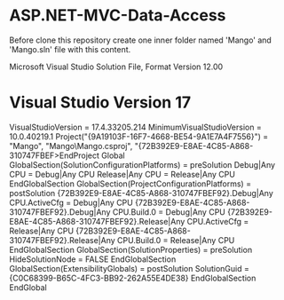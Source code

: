 # ASP.NET-MVC-Data-Access

Before clone this repository create one inner folder named 'Mango' and 'Mango.sln' file with this content.


Microsoft Visual Studio Solution File, Format Version 12.00
# Visual Studio Version 17
VisualStudioVersion = 17.4.33205.214
MinimumVisualStudioVersion = 10.0.40219.1
Project("{9A19103F-16F7-4668-BE54-9A1E7A4F7556}") = "Mango", "Mango\Mango.csproj", "{72B392E9-E8AE-4C85-A868-310747FBEF>EndProject
Global
        GlobalSection(SolutionConfigurationPlatforms) = preSolution
                Debug|Any CPU = Debug|Any CPU
                Release|Any CPU = Release|Any CPU
        EndGlobalSection
        GlobalSection(ProjectConfigurationPlatforms) = postSolution
                {72B392E9-E8AE-4C85-A868-310747FBEF92}.Debug|Any CPU.ActiveCfg = Debug|Any CPU
                {72B392E9-E8AE-4C85-A868-310747FBEF92}.Debug|Any CPU.Build.0 = Debug|Any CPU
                {72B392E9-E8AE-4C85-A868-310747FBEF92}.Release|Any CPU.ActiveCfg = Release|Any CPU
                {72B392E9-E8AE-4C85-A868-310747FBEF92}.Release|Any CPU.Build.0 = Release|Any CPU
        EndGlobalSection
        GlobalSection(SolutionProperties) = preSolution
                HideSolutionNode = FALSE
        EndGlobalSection
        GlobalSection(ExtensibilityGlobals) = postSolution
                SolutionGuid = {C0C68399-B65C-4FC3-BB92-262A55E4DE38}
        EndGlobalSection
EndGlobal
